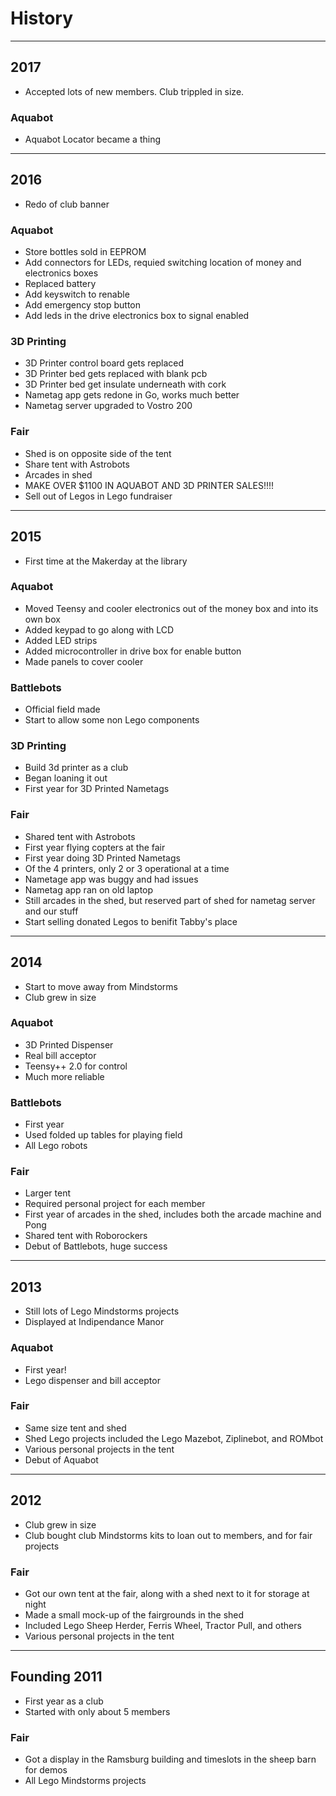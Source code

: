 # History
---
## 2017
 - Accepted lots of new members. Club trippled in size.
 
### Aquabot
 - Aquabot Locator became a thing
 
---
## 2016
 - Redo of club banner

### Aquabot
 - Store bottles sold in EEPROM
 - Add connectors for LEDs, requied switching location of money and electronics boxes
 - Replaced battery
 - Add keyswitch to renable
 - Add emergency stop button
 - Add leds in the drive electronics box to signal enabled
 
### 3D Printing
 - 3D Printer control board gets replaced
 - 3D Printer bed gets replaced with blank pcb
 - 3D Printer bed get insulate underneath with cork
 - Nametag app gets redone in Go, works much better
 - Nametag server upgraded to Vostro 200
 
### Fair
 - Shed is on opposite side of the tent
 - Share tent with Astrobots
 - Arcades in shed
 - MAKE OVER $1100 IN AQUABOT AND 3D PRINTER SALES!!!!
 - Sell out of Legos in Lego fundraiser

---
## 2015
 - First time at the Makerday at the library
 
### Aquabot
 - Moved Teensy and cooler electronics out of the money box and into its own box
 - Added keypad to go along with LCD
 - Added LED strips
 - Added microcontroller in drive box for enable button
 - Made panels to cover cooler
 
### Battlebots
 - Official field made
 - Start to allow some non Lego components

### 3D Printing
 - Build 3d printer as a club
 - Began loaning it out
 - First year for 3D Printed Nametags

### Fair
 - Shared tent with Astrobots
 - First year flying copters at the fair
 - First year doing 3D Printed Nametags
  - Of the 4 printers, only 2 or 3 operational at a time
  - Nametage app was buggy and had issues
  - Nametag app ran on old laptop
 - Still arcades in the shed, but reserved part of shed for nametag server and our stuff
 - Start selling donated Legos to benifit Tabby's place

---
## 2014
 - Start to move away from Mindstorms
 - Club grew in size

### Aquabot
 - 3D Printed Dispenser
 - Real bill acceptor
 - Teensy++ 2.0 for control
 - Much more reliable

### Battlebots
 - First year
 - Used folded up tables for playing field
 - All Lego robots

### Fair
 - Larger tent
 - Required personal project for each member
 - First year of arcades in the shed, includes both the arcade machine and Pong
 - Shared tent with Roborockers
 - Debut of Battlebots, huge success

---
## 2013
 - Still lots of Lego Mindstorms projects
 - Displayed at Indipendance Manor
 
### Aquabot
 - First year!
 - Lego dispenser and bill acceptor
 
### Fair
 - Same size tent and shed
 - Shed Lego projects included the Lego Mazebot, Ziplinebot, and ROMbot
 - Various personal projects in the tent
 - Debut of Aquabot

---
## 2012
 - Club grew in size
 - Club bought club Mindstorms kits to loan out to members, and for fair projects
 
### Fair
 - Got our own tent at the fair, along with a shed next to it for storage at night
 - Made a small mock-up of the fairgrounds in the shed
 - Included Lego Sheep Herder, Ferris Wheel, Tractor Pull, and others
 - Various personal projects in the tent

---
## Founding 2011
 - First year as a club
 - Started with only about 5 members
 
### Fair
 - Got a display in the Ramsburg building and timeslots in the sheep barn for demos
 - All Lego Mindstorms projects
